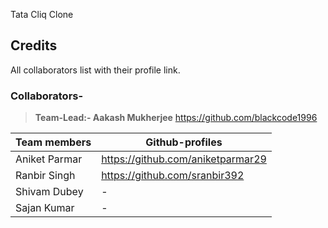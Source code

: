 Tata Cliq Clone


## Credits
All collaborators list with their profile link.


### Collaborators-
>**Team-Lead:- Aakash Mukherjee** <https://github.com/blackcode1996>

| Team members | Github-profiles |
| ------ | ------ |
| Aniket Parmar | <https://github.com/aniketparmar29> |
| Ranbir Singh | <https://github.com/sranbir392> |
| Shivam Dubey | - |
| Sajan Kumar | - |
